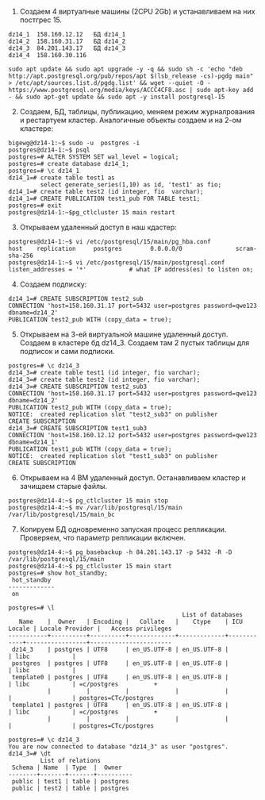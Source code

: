 1. Создаем 4 виртуалные машины (2CPU 2Gb) и устанавливаем на них постгрес 15.  
```    
dz14_1  158.160.12.12   БД dz14_1  
dz14_2  158.160.31.17   БД dz14_2  
dz14_3  84.201.143.17   БД dz14_3  
dz14_4  158.160.30.116     
```      
```
sudo apt update && sudo apt upgrade -y -q && sudo sh -c 'echo "deb http://apt.postgresql.org/pub/repos/apt $(lsb_release -cs)-pgdg main" > /etc/apt/sources.list.d/pgdg.list' && wget --quiet -O - https://www.postgresql.org/media/keys/ACCC4CF8.asc | sudo apt-key add - && sudo apt-get update && sudo apt -y install postgresql-15
```

2. Создаем, БД, таблицы, публикацию,  меняем режим журналрования и рестартуем кластер. Аналогичные объекты создаем и на 2-ом кластере:  
``` 
bigewg@dz14-1:~$ sudo -u  postgres -i 
postgres@dz14-1:~$ psql
postgres=# ALTER SYSTEM SET wal_level = logical;
postgres=# create database dz14_1;
postgres=# \c dz14_1
dz14_1=# create table test1 as 
         select generate_series(1,10) as id, 'test1' as fio;
dz14_1=# create table test2 (id integer, fio  varchar);
dz14_1=# CREATE PUBLICATION test1_pub FOR TABLE test1;
postgres=# exit
postgres@dz14-1:~$pg_ctlcluster 15 main restart
```

3. Открываем удаленный доступ в наш кдастер:  
```
postgres@dz14-1:~$ vi /etc/postgresql/15/main/pg_hba.conf
host    replication     postgres        0.0.0.0/0               scram-sha-256
postgres@dz14-1:~$ vi /etc/postgresql/15/main/postgresql.conf 
listen_addresses = '*'            # what IP address(es) to listen on;
```
4. Создаем подписку:  
```
dz14_1=# CREATE SUBSCRIPTION test2_sub 
CONNECTION 'host=158.160.31.17 port=5432 user=postgres password=qwe123 dbname=dz14_2' 
PUBLICATION test2_pub WITH (copy_data = true);
```

5. Открываем на 3-ей виртуальной машине удаленный доступ. Создаем в кластере бд dz14_3.  Создаем там 2 пустых таблицы для подписок и сами подписки.
```
postgres=# \c dz14_3
dz14_3=# create table test1 (id integer, fio varchar);
dz14_3=# create table test2 (id integer, fio varchar);
dz14_3=# CREATE SUBSCRIPTION test2_sub3 
CONNECTION 'host=158.160.31.17 port=5432 user=postgres password=qwe123 dbname=dz14_2' 
PUBLICATION test2_pub WITH (copy_data = true);
NOTICE:  created replication slot "test2_sub3" on publisher
CREATE SUBSCRIPTION
dz14_3=# CREATE SUBSCRIPTION test1_sub3 
CONNECTION 'host=158.160.12.12 port=5432 user=postgres password=qwe123 dbname=dz14_1' 
PUBLICATION test1_pub WITH (copy_data = true);
NOTICE:  created replication slot "test1_sub3" on publisher
CREATE SUBSCRIPTION
```

6.  Открываем на 4 ВМ удаленный доступ. Останавливаем кластер и зачищаем старые файлы.
```
postgres@dz14-4:~$ pg_ctlcluster 15 main stop
postgres@dz14-4:~$ mv /var/lib/postgresql/15/main /var/lib/postgresql/15/main_bc
```
7. Копируем БД одновременно запуская процесс репликации. Проверяем, что параметр репликации включен.
```
postgres@dz14-4:~$ pg_basebackup -h 84.201.143.17 -p 5432 -R -D /var/lib/postgresql/15/main
postgres@dz14-4:~$ pg_ctlcluster 15 main start
postgres=# show hot_standby;
 hot_standby 
-------------
 on

postgres=# \l
                                                 List of databases
   Name    |  Owner   | Encoding |   Collate   |    Ctype    | ICU Locale | Locale Provider |   Access privileges   
-----------+----------+----------+-------------+-------------+------------+-----------------+-----------------------
 dz14_3    | postgres | UTF8     | en_US.UTF-8 | en_US.UTF-8 |            | libc            | 
 postgres  | postgres | UTF8     | en_US.UTF-8 | en_US.UTF-8 |            | libc            | 
 template0 | postgres | UTF8     | en_US.UTF-8 | en_US.UTF-8 |            | libc            | =c/postgres          +
           |          |          |             |             |            |                 | postgres=CTc/postgres
 template1 | postgres | UTF8     | en_US.UTF-8 | en_US.UTF-8 |            | libc            | =c/postgres          +
           |          |          |             |             |            |                 | postgres=CTc/postgres

postgres=# \c dz14_3
You are now connected to database "dz14_3" as user "postgres".
dz14_3=# \dt
         List of relations
 Schema | Name  | Type  |  Owner   
--------+-------+-------+----------
 public | test1 | table | postgres
 public | test2 | table | postgres
```
